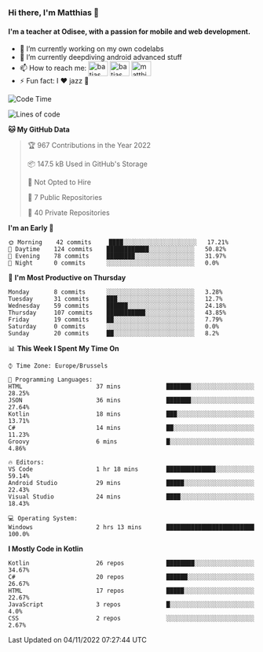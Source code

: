 ### Hi there, I'm Matthias 👋

#### I'm a teacher at Odisee, with a passion for mobile and web development.

- 🔭 I’m currently working on my own codelabs
- 🌱 I’m currently deepdiving android advanced stuff
- 📫 How to reach me: <a href="https://dev.to/batjas" target="_blank"><img align="center" src="https://raw.githubusercontent.com/rahuldkjain/github-profile-readme-generator/master/src/images/icons/Social/devto.svg" alt="batjas" height="30" width="40" /></a>
<a href="https://twitter.com/batjas" target="_blank"><img align="center" src="https://raw.githubusercontent.com/rahuldkjain/github-profile-readme-generator/master/src/images/icons/Social/twitter.svg" alt="batjas" height="30" width="40" /></a>
<a href="https://linkedin.com/in/matthiasdruwé" target="_blank"><img align="center" src="https://raw.githubusercontent.com/rahuldkjain/github-profile-readme-generator/master/src/images/icons/Social/linked-in-alt.svg" alt="matthiasdruwé" height="30" width="40" /></a>
- ⚡ Fun fact: I ❤ jazz 🎷


<!--START_SECTION:waka-->
![Code Time](http://img.shields.io/badge/Code%20Time-529%20hrs%2051%20mins-blue)

![Lines of code](https://img.shields.io/badge/From%20Hello%20World%20I%27ve%20Written-229%20Thousand%20lines%20of%20code-blue)

**🐱 My GitHub Data** 

> 🏆 967 Contributions in the Year 2022
 > 
> 📦 147.5 kB Used in GitHub's Storage 
 > 
> 🚫 Not Opted to Hire
 > 
> 📜 7 Public Repositories 
 > 
> 🔑 40 Private Repositories  
 > 
**I'm an Early 🐤** 

```text
🌞 Morning    42 commits     ████░░░░░░░░░░░░░░░░░░░░░   17.21% 
🌆 Daytime    124 commits    ████████████░░░░░░░░░░░░░   50.82% 
🌃 Evening    78 commits     ████████░░░░░░░░░░░░░░░░░   31.97% 
🌙 Night      0 commits      ░░░░░░░░░░░░░░░░░░░░░░░░░   0.0%

```
📅 **I'm Most Productive on Thursday** 

```text
Monday       8 commits      ░░░░░░░░░░░░░░░░░░░░░░░░░   3.28% 
Tuesday      31 commits     ███░░░░░░░░░░░░░░░░░░░░░░   12.7% 
Wednesday    59 commits     ██████░░░░░░░░░░░░░░░░░░░   24.18% 
Thursday     107 commits    ███████████░░░░░░░░░░░░░░   43.85% 
Friday       19 commits     ██░░░░░░░░░░░░░░░░░░░░░░░   7.79% 
Saturday     0 commits      ░░░░░░░░░░░░░░░░░░░░░░░░░   0.0% 
Sunday       20 commits     ██░░░░░░░░░░░░░░░░░░░░░░░   8.2%

```


📊 **This Week I Spent My Time On** 

```text
⌚︎ Time Zone: Europe/Brussels

💬 Programming Languages: 
HTML                     37 mins             ███████░░░░░░░░░░░░░░░░░░   28.25% 
JSON                     36 mins             ███████░░░░░░░░░░░░░░░░░░   27.64% 
Kotlin                   18 mins             ███░░░░░░░░░░░░░░░░░░░░░░   13.71% 
C#                       14 mins             ██░░░░░░░░░░░░░░░░░░░░░░░   11.23% 
Groovy                   6 mins              █░░░░░░░░░░░░░░░░░░░░░░░░   4.86%

🔥 Editors: 
VS Code                  1 hr 18 mins        ██████████████░░░░░░░░░░░   59.14% 
Android Studio           29 mins             █████░░░░░░░░░░░░░░░░░░░░   22.43% 
Visual Studio            24 mins             ████░░░░░░░░░░░░░░░░░░░░░   18.43%

💻 Operating System: 
Windows                  2 hrs 13 mins       █████████████████████████   100.0%

```

**I Mostly Code in Kotlin** 

```text
Kotlin                   26 repos            ████████░░░░░░░░░░░░░░░░░   34.67% 
C#                       20 repos            ██████░░░░░░░░░░░░░░░░░░░   26.67% 
HTML                     17 repos            █████░░░░░░░░░░░░░░░░░░░░   22.67% 
JavaScript               3 repos             █░░░░░░░░░░░░░░░░░░░░░░░░   4.0% 
CSS                      2 repos             ░░░░░░░░░░░░░░░░░░░░░░░░░   2.67%

```



 Last Updated on 04/11/2022 07:27:44 UTC
<!--END_SECTION:waka-->
